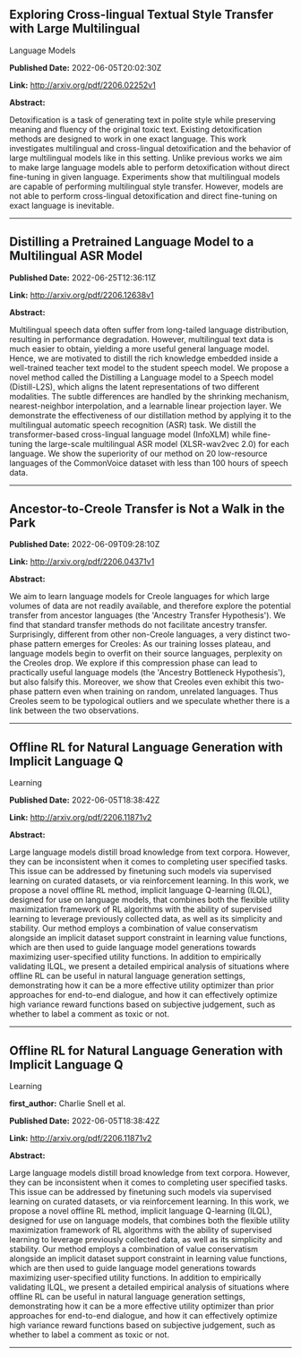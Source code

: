 ## Exploring Cross-lingual Textual Style Transfer with Large Multilingual
  Language Models

**Published Date:** 2022-06-05T20:02:30Z

**Link:** http://arxiv.org/pdf/2206.02252v1

**Abstract:**

  Detoxification is a task of generating text in polite style while preserving
meaning and fluency of the original toxic text. Existing detoxification methods
are designed to work in one exact language. This work investigates multilingual
and cross-lingual detoxification and the behavior of large multilingual models
like in this setting. Unlike previous works we aim to make large language
models able to perform detoxification without direct fine-tuning in given
language. Experiments show that multilingual models are capable of performing
multilingual style transfer. However, models are not able to perform
cross-lingual detoxification and direct fine-tuning on exact language is
inevitable.


---

## Distilling a Pretrained Language Model to a Multilingual ASR Model

**Published Date:** 2022-06-25T12:36:11Z

**Link:** http://arxiv.org/pdf/2206.12638v1

**Abstract:**

  Multilingual speech data often suffer from long-tailed language distribution,
resulting in performance degradation. However, multilingual text data is much
easier to obtain, yielding a more useful general language model. Hence, we are
motivated to distill the rich knowledge embedded inside a well-trained teacher
text model to the student speech model. We propose a novel method called the
Distilling a Language model to a Speech model (Distill-L2S), which aligns the
latent representations of two different modalities. The subtle differences are
handled by the shrinking mechanism, nearest-neighbor interpolation, and a
learnable linear projection layer. We demonstrate the effectiveness of our
distillation method by applying it to the multilingual automatic speech
recognition (ASR) task. We distill the transformer-based cross-lingual language
model (InfoXLM) while fine-tuning the large-scale multilingual ASR model
(XLSR-wav2vec 2.0) for each language. We show the superiority of our method on
20 low-resource languages of the CommonVoice dataset with less than 100 hours
of speech data.


---

## Ancestor-to-Creole Transfer is Not a Walk in the Park

**Published Date:** 2022-06-09T09:28:10Z

**Link:** http://arxiv.org/pdf/2206.04371v1

**Abstract:**

  We aim to learn language models for Creole languages for which large volumes
of data are not readily available, and therefore explore the potential transfer
from ancestor languages (the 'Ancestry Transfer Hypothesis'). We find that
standard transfer methods do not facilitate ancestry transfer. Surprisingly,
different from other non-Creole languages, a very distinct two-phase pattern
emerges for Creoles: As our training losses plateau, and language models begin
to overfit on their source languages, perplexity on the Creoles drop. We
explore if this compression phase can lead to practically useful language
models (the 'Ancestry Bottleneck Hypothesis'), but also falsify this. Moreover,
we show that Creoles even exhibit this two-phase pattern even when training on
random, unrelated languages. Thus Creoles seem to be typological outliers and
we speculate whether there is a link between the two observations.


---

## Offline RL for Natural Language Generation with Implicit Language Q
  Learning

**Published Date:** 2022-06-05T18:38:42Z

**Link:** http://arxiv.org/pdf/2206.11871v2

**Abstract:**

  Large language models distill broad knowledge from text corpora. However,
they can be inconsistent when it comes to completing user specified tasks. This
issue can be addressed by finetuning such models via supervised learning on
curated datasets, or via reinforcement learning. In this work, we propose a
novel offline RL method, implicit language Q-learning (ILQL), designed for use
on language models, that combines both the flexible utility maximization
framework of RL algorithms with the ability of supervised learning to leverage
previously collected data, as well as its simplicity and stability. Our method
employs a combination of value conservatism alongside an implicit dataset
support constraint in learning value functions, which are then used to guide
language model generations towards maximizing user-specified utility functions.
In addition to empirically validating ILQL, we present a detailed empirical
analysis of situations where offline RL can be useful in natural language
generation settings, demonstrating how it can be a more effective utility
optimizer than prior approaches for end-to-end dialogue, and how it can
effectively optimize high variance reward functions based on subjective
judgement, such as whether to label a comment as toxic or not.


---

## Offline RL for Natural Language Generation with Implicit Language Q
  Learning

**first_author:** Charlie Snell et al.

**Published Date:** 2022-06-05T18:38:42Z

**Link:** http://arxiv.org/pdf/2206.11871v2

**Abstract:**

  Large language models distill broad knowledge from text corpora. However,
they can be inconsistent when it comes to completing user specified tasks. This
issue can be addressed by finetuning such models via supervised learning on
curated datasets, or via reinforcement learning. In this work, we propose a
novel offline RL method, implicit language Q-learning (ILQL), designed for use
on language models, that combines both the flexible utility maximization
framework of RL algorithms with the ability of supervised learning to leverage
previously collected data, as well as its simplicity and stability. Our method
employs a combination of value conservatism alongside an implicit dataset
support constraint in learning value functions, which are then used to guide
language model generations towards maximizing user-specified utility functions.
In addition to empirically validating ILQL, we present a detailed empirical
analysis of situations where offline RL can be useful in natural language
generation settings, demonstrating how it can be a more effective utility
optimizer than prior approaches for end-to-end dialogue, and how it can
effectively optimize high variance reward functions based on subjective
judgement, such as whether to label a comment as toxic or not.


---

